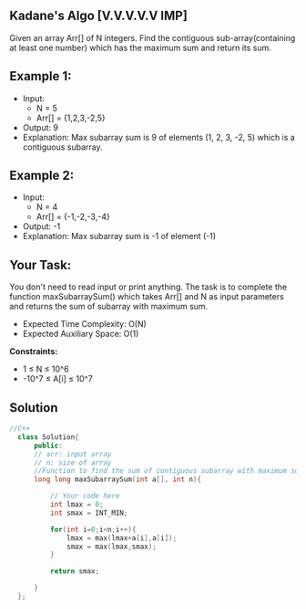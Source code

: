 ## Kadane's Algo [V.V.V.V.V IMP]

Given an array Arr[] of N integers. Find the contiguous sub-array(containing at least one number) which has the maximum sum and return its sum.

## Example 1:

- Input:
  - N = 5
  - Arr[] = {1,2,3,-2,5}
- Output:
9
- Explanation:
Max subarray sum is 9
of elements (1, 2, 3, -2, 5) which 
is a contiguous subarray.

## Example 2:

- Input:
  - N = 4
  - Arr[] = {-1,-2,-3,-4}
- Output:
-1
- Explanation:
Max subarray sum is -1 
of element (-1)

## Your Task:
You don't need to read input or print anything. The task is to complete the function maxSubarraySum() which takes Arr[] and N as input parameters and returns the sum of subarray with maximum sum.

- Expected Time Complexity: O(N)
- Expected Auxiliary Space: O(1)

**Constraints:**
- 1 ≤ N ≤ 10^6
- -10^7 ≤ A[i] ≤ 10^7


## Solution 

```C++
//C++
  class Solution{
      public:
      // arr: input array
      // n: size of array
      //Function to find the sum of contiguous subarray with maximum sum.
      long long maxSubarraySum(int a[], int n){

          // Your code here
          int lmax = 0;
          int smax = INT_MIN;

          for(int i=0;i<n;i++){
              lmax = max(lmax+a[i],a[i]);
              smax = max(lmax,smax);
          }

          return smax;

      }
  };
```
